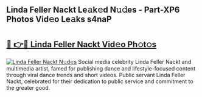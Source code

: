 ## Linda Feller Nackt Le𝚊k𝚎d N𝚞𝚍es - Part-XP6 Photos Vid𝚎o Le𝚊ks s4naP

# <h2><a href="http://fb2pug0.evod.top/?m=Linda+Feller+Nackt">🔗 👉🔴 Linda Feller Nackt Vid𝚎o Ph𝚘t𝚘s</a></h2>

[![Linda Feller Nackt N𝚞d𝚎s](https://i.imgur.com/8V9OHl7.gif)](http://fb2pug0.evod.top/?m=Linda+Feller+Nackt)
Social media celebrity Linda Feller Nackt and multimedia artist, famed for publishing dance and lifestyle-focused content through viral dance trends and short videos. Public servant Linda Feller Nackt, celebrated for their dedication to public service and commitment to the greater good. 
